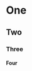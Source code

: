 # One

## Two

### Three

#### Four

<!-- markdownlint-configure-file {
  "MD043": {
    "headings": [
      "# One",
      "*",
      "*",
      "#### Four"
    ]
  }
} -->
